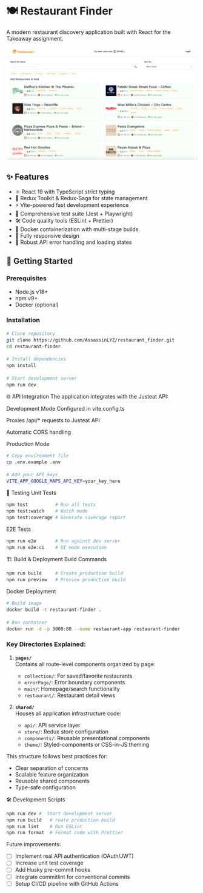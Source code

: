 # 🍽️ Restaurant Finder

A modern restaurant discovery application built with React for the Takeaway assignment.

![App Preview](./screenshots/listpage.png)

## ✨ Features

- ⚛️ React 19 with TypeScript strict typing
- 🧠 Redux Toolkit & Redux-Saga for state management
- ⚡ Vite-powered fast development experience
- 🧪 Comprehensive test suite (Jest + Playwright)
- 🛠️ Code quality tools (ESLint + Prettier)
- 🐳 Docker containerization with multi-stage builds
- 📱 Fully responsive design
- 🔄 Robust API error handling and loading states

## 🚀 Getting Started

### Prerequisites

- Node.js v18+
- npm v9+
- Docker (optional)

### Installation

```bash
# Clone repository
git clone https://github.com/AssassinLYZ/restaurant_finder.git
cd restaurant-finder

# Install dependencies
npm install

# Start development server
npm run dev

```


🌐 API Integration
The application integrates with the Justeat API:

Development Mode
Configured in vite.config.ts

Proxies /api/* requests to Justeat API

Automatic CORS handling

Production Mode
```bash
# Copy environment file
cp .env.example .env

# Add your API keys
VITE_APP_GOOGLE_MAPS_API_KEY=your_key_here

```

🧪 Testing
Unit Tests

``` bash
npm test          # Run all tests
npm test:watch    # Watch mode
npm test:coverage # Generate coverage report
```

E2E Tests

``` bash
npm run e2e       # Run against dev server
npm run e2e:ci    # UI mode execution
```

🏗️ Build & Deployment
Build Commands
``` bash
npm run build     # Create production build
npm run preview   # Preview production build
```

Docker Deployment

``` bash
# Build image
docker build -t restaurant-finder .

# Run container
docker run -d -p 3000:80 --name restaurant-app restaurant-finder
```


### Key Directories Explained:

1. **`pages/`**  
   Contains all route-level components organized by page:
   - `collection/`: For saved/favorite restaurants
   - `errorPage/`: Error boundary components
   - `main/`: Homepage/search functionality
   - `restaurant/`: Restaurant detail views

2. **`shared/`**  
   Houses all application infrastructure code:
   - `api/`: API service layer
   - `store/`: Redux store configuration
   - `components/`: Reusable presentational components
   - `theme/`: Styled-components or CSS-in-JS theming


This structure follows best practices for:
- Clear separation of concerns
- Scalable feature organization
- Reusable shared components
- Type-safe configuration


🛠️ Development Scripts

``` bash
npm run dev	#  Start development server
npm run build	# reate production build
npm run lint	# Run ESLint
npm run format	# Format code with Prettier
``` 


Future improvements:

- [ ] Implement real API authentication (OAuth/JWT)
- [ ] Increase unit test coverage
- [ ] Add Husky pre-commit hooks
- [ ] Integrate commitlint for conventional commits
- [ ] Setup CI/CD pipeline with GitHub Actions